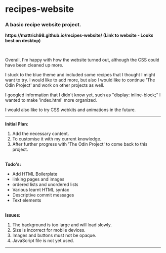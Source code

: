 # recipes-website

<h3>A basic recipe website project.</h3>
<p><strong>https://mattrich98.github.io/recipes-website/ (Link to website - Looks best on desktop)</strong></p>
<br>
<p>Overall, I'm happy with how the website turned out, although the CSS could have been cleaned up more.</p>
<p>I stuck to the blue theme and included some recipes that I thought I might want to try. I would like to add more, but also I would like to continue 'The Odin Project' and work on other projects as well.</p>
<p>I googled information that I didn't know yet, such as "display: inline-block;" I wanted to make 'index.html' more organized.</p>
<p>I would also like to try CSS webkits and animations in the future.</p>
<hr>
<strong>Initial Plan:</strong>
<br>
<ol>
<li>Add the necessary content.</li>
<li>To customise it with my current knowledge.</li>
<li>After further progress with 'The Odin Project' to come back to this project.</li>
</ol>
<br>
<strong>Todo's:</strong>
<ul>
<li>Add HTML Boilerplate</li>
<li>linking pages and images</li>
<li>ordered lists and unordered lists</li>
<li>Various learnt HTML syntax</li>
<li>Descriptive commit messages</li>
<li>Text elements</li>
</ul>
<br>
<strong>Issues:</strong>
<ol>
<li>The background is too large and will load slowly.</li>
<li>Size is incorrect for mobile devices.</li>
<li>Images and buttons must not be opaque.</li>
<li>JavaScript file is not yet used.</li>
</ol>
<hr>
